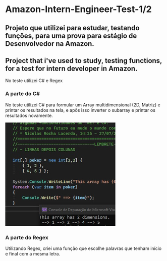 <h1>
Amazon-Intern-Engineer-Test-1/2
</h1>
<h2>Projeto que utilizei para estudar, testando funções, para uma prova para estágio de Desenvolvedor na Amazon. </h2>

<h2>Project that i've used to study, testing functions, for a test for intern developer in Amazon. </h2>
<p>
  No teste utilizei C# e Regex
</p>
<h3> A parte do C#</h3>
<p>
  No teste utilizei C# para formular um Array multidimensional (2D, Matriz) e printar os resultados na tela, e apõs isso inverter o subarray e printar os resultados novamente.
</p>
<img src="./code1.jpeg">
<h3> A parte do Regex</h3>
 <p> Utilizando Regex, criei uma função que escolhe palavras que tenham início e final com a mesma letra.</p>


